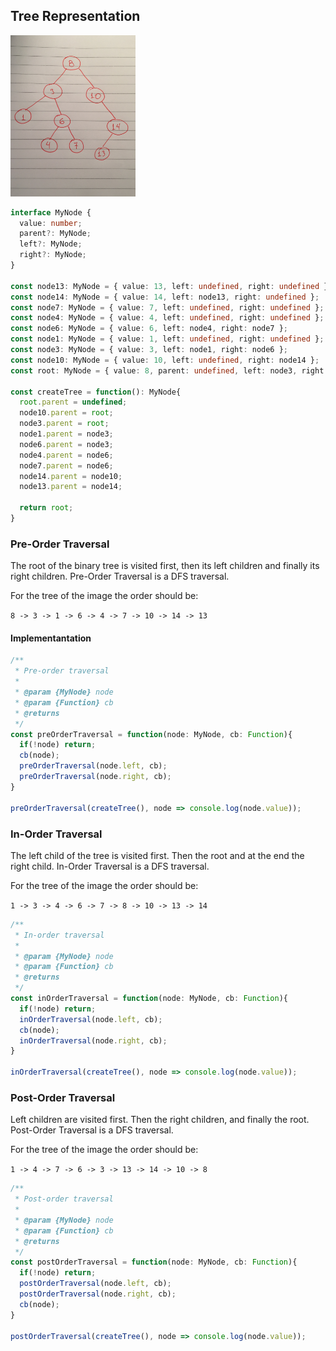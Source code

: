 ## Tree Representation

<img src="../images/tree2.jpg" alt="Drawing" style="width: 200px;"/>

```ts
interface MyNode {
  value: number;
  parent?: MyNode;
  left?: MyNode;
  right?: MyNode;
}

const node13: MyNode = { value: 13, left: undefined, right: undefined };
const node14: MyNode = { value: 14, left: node13, right: undefined };
const node7: MyNode = { value: 7, left: undefined, right: undefined };
const node4: MyNode = { value: 4, left: undefined, right: undefined };
const node6: MyNode = { value: 6, left: node4, right: node7 };
const node1: MyNode = { value: 1, left: undefined, right: undefined };
const node3: MyNode = { value: 3, left: node1, right: node6 };
const node10: MyNode = { value: 10, left: undefined, right: node14 };
const root: MyNode = { value: 8, parent: undefined, left: node3, right: node10 };

const createTree = function(): MyNode{
  root.parent = undefined;
  node10.parent = root;
  node3.parent = root;
  node1.parent = node3;
  node6.parent = node3;
  node4.parent = node6;
  node7.parent = node6;
  node14.parent = node10;
  node13.parent = node14;

  return root;
}
```

### Pre-Order Traversal

The root of the binary tree is visited first, then its left children and finally its right children. Pre-Order Traversal is a DFS traversal.

For the tree of the image the order should be:

`8 -> 3 -> 1 -> 6 -> 4 -> 7 -> 10 -> 14 -> 13`

#### Implementantation


```ts
/**
 * Pre-order traversal
 *
 * @param {MyNode} node
 * @param {Function} cb
 * @returns
 */
const preOrderTraversal = function(node: MyNode, cb: Function){
  if(!node) return;
  cb(node);
  preOrderTraversal(node.left, cb);
  preOrderTraversal(node.right, cb);
}

preOrderTraversal(createTree(), node => console.log(node.value));
```

### In-Order Traversal

The left child of the tree is visited first. Then the root and at the end the right child. In-Order Traversal is a DFS traversal.

For the tree of the image the order should be:

`1 -> 3 -> 4 -> 6 -> 7 -> 8 -> 10 -> 13 -> 14`

```ts
/**
 * In-order traversal
 *
 * @param {MyNode} node
 * @param {Function} cb
 * @returns
 */
const inOrderTraversal = function(node: MyNode, cb: Function){
  if(!node) return;
  inOrderTraversal(node.left, cb);
  cb(node);
  inOrderTraversal(node.right, cb);
}

inOrderTraversal(createTree(), node => console.log(node.value));
```

### Post-Order Traversal

Left children are visited first. Then the right children, and finally the root.
Post-Order Traversal is a DFS traversal.

For the tree of the image the order should be:

`1 -> 4 -> 7 -> 6 -> 3 -> 13 -> 14 -> 10 -> 8`

```ts
/**
 * Post-order traversal
 *
 * @param {MyNode} node
 * @param {Function} cb
 * @returns
 */
const postOrderTraversal = function(node: MyNode, cb: Function){
  if(!node) return;
  postOrderTraversal(node.left, cb);
  postOrderTraversal(node.right, cb);
  cb(node);
}

postOrderTraversal(createTree(), node => console.log(node.value));
```
